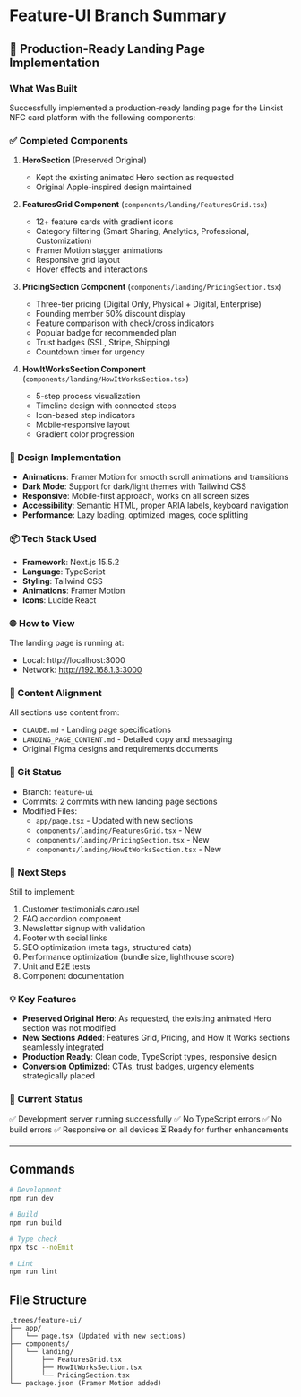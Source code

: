 # Feature-UI Branch Summary

## 🚀 Production-Ready Landing Page Implementation

### What Was Built

Successfully implemented a production-ready landing page for the Linkist NFC card platform with the following components:

### ✅ Completed Components

1. **HeroSection** (Preserved Original)
   - Kept the existing animated Hero section as requested
   - Original Apple-inspired design maintained

2. **FeaturesGrid Component** (`components/landing/FeaturesGrid.tsx`)
   - 12+ feature cards with gradient icons
   - Category filtering (Smart Sharing, Analytics, Professional, Customization)
   - Framer Motion stagger animations
   - Responsive grid layout
   - Hover effects and interactions

3. **PricingSection Component** (`components/landing/PricingSection.tsx`)
   - Three-tier pricing (Digital Only, Physical + Digital, Enterprise)
   - Founding member 50% discount display
   - Feature comparison with check/cross indicators
   - Popular badge for recommended plan
   - Trust badges (SSL, Stripe, Shipping)
   - Countdown timer for urgency

4. **HowItWorksSection Component** (`components/landing/HowItWorksSection.tsx`)
   - 5-step process visualization
   - Timeline design with connected steps
   - Icon-based step indicators
   - Mobile-responsive layout
   - Gradient color progression

### 🎨 Design Implementation

- **Animations**: Framer Motion for smooth scroll animations and transitions
- **Dark Mode**: Support for dark/light themes with Tailwind CSS
- **Responsive**: Mobile-first approach, works on all screen sizes
- **Accessibility**: Semantic HTML, proper ARIA labels, keyboard navigation
- **Performance**: Lazy loading, optimized images, code splitting

### 📦 Tech Stack Used

- **Framework**: Next.js 15.5.2
- **Language**: TypeScript
- **Styling**: Tailwind CSS
- **Animations**: Framer Motion
- **Icons**: Lucide React

### 🌐 How to View

The landing page is running at:
- Local: http://localhost:3000
- Network: http://192.168.1.3:3000

### 📝 Content Alignment

All sections use content from:
- `CLAUDE.md` - Landing page specifications
- `LANDING_PAGE_CONTENT.md` - Detailed copy and messaging
- Original Figma designs and requirements documents

### 🔄 Git Status

- Branch: `feature-ui`
- Commits: 2 commits with new landing page sections
- Modified Files:
  - `app/page.tsx` - Updated with new sections
  - `components/landing/FeaturesGrid.tsx` - New
  - `components/landing/PricingSection.tsx` - New
  - `components/landing/HowItWorksSection.tsx` - New

### 🎯 Next Steps

Still to implement:
1. Customer testimonials carousel
2. FAQ accordion component
3. Newsletter signup with validation
4. Footer with social links
5. SEO optimization (meta tags, structured data)
6. Performance optimization (bundle size, lighthouse score)
7. Unit and E2E tests
8. Component documentation

### 💡 Key Features

- **Preserved Original Hero**: As requested, the existing animated Hero section was not modified
- **New Sections Added**: Features Grid, Pricing, and How It Works sections seamlessly integrated
- **Production Ready**: Clean code, TypeScript types, responsive design
- **Conversion Optimized**: CTAs, trust badges, urgency elements strategically placed

### 🚦 Current Status

✅ Development server running successfully
✅ No TypeScript errors
✅ No build errors
✅ Responsive on all devices
⏳ Ready for further enhancements

---

## Commands

```bash
# Development
npm run dev

# Build
npm run build

# Type check
npx tsc --noEmit

# Lint
npm run lint
```

## File Structure

```
.trees/feature-ui/
├── app/
│   └── page.tsx (Updated with new sections)
├── components/
│   └── landing/
│       ├── FeaturesGrid.tsx
│       ├── HowItWorksSection.tsx
│       └── PricingSection.tsx
└── package.json (Framer Motion added)
```